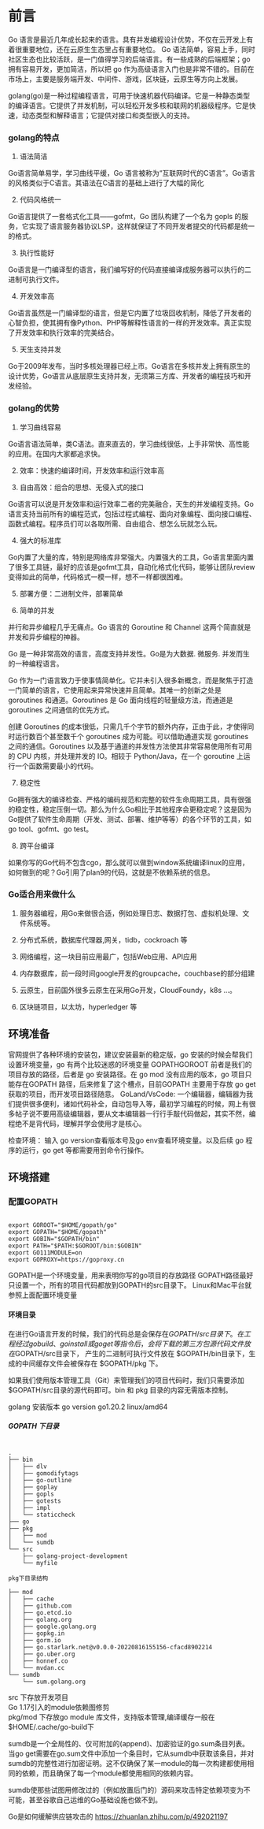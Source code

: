 # 前言



Go 语言是最近几年成长起来的语言。具有并发编程设计优势，不仅在云开发上有着很重要地位，还在云原生生态里占有重要地位。  Go 语法简单，容易上手，同时社区生态也比较活跃，是一门值得学习的后端语言。有一些成熟的后端框架；go 拥有容易开发，更加简洁，所以把 go 作为高级语言入门也是非常不错的。目前在市场上，主要是服务端开发、中间件、游戏，区块链，云原生等方向上发展。

golang(go)是一种过程编程语言，可用于快速机器代码编译。它是一种静态类型的编译语言。它提供了并发机制，可以轻松开发多核和联网的机器级程序。它是快速，动态类型和解释语言；它提供对接口和类型嵌入的支持。


### golang的特点

1. 语法简洁

Go语言简单易学，学习曲线平缓，Go 语言被称为“互联网时代的C语言”。Go语言的风格类似于C语言。其语法在C语言的基础上进行了大幅的简化

2. 代码风格统一

Go语言提供了一套格式化工具——gofmt，Go 团队构建了一个名为 gopls 的服务，它实现了语言服务器协议LSP，这样就保证了不同开发者提交的代码都是统一的格式。

3. 执行性能好

Go语言是一门编译型的语言，我们编写好的代码直接编译成服务器可以执行的二进制可执行文件。

4. 开发效率高

Go语言虽然是一门编译型的语言，但是它内置了垃圾回收机制，降低了开发者的心智负担，使其拥有像Python、PHP等解释性语言的一样的开发效率。真正实现了开发效率和执行效率的完美结合。

5. 天生支持并发  

Go于2009年发布，当时多核处理器已经上市。Go语言在多核并发上拥有原生的设计优势，Go语言从底层原生支持并发，无须第三方库、开发者的编程技巧和开发经验。

### golang的优势

1. 学习曲线容易

Go语言语法简单，类C语法。直来直去的，学习曲线很低，上手非常快、高性能的应用。在国内大家都追求快。
 
2. 效率：快速的编译时间，开发效率和运行效率高

3. 自由高效：组合的思想、无侵入式的接口

Go语言可以说是开发效率和运行效率二者的完美融合，天生的并发编程支持。Go语言支持当前所有的编程范式，包括过程式编程、面向对象编程、面向接口编程、函数式编程。程序员们可以各取所需、自由组合、想怎么玩就怎么玩。

4. 强大的标准库

Go内置了大量的库，特别是网络库非常强大。内置强大的工具，Go语言里面内置了很多工具链，最好的应该是gofmt工具，自动化格式化代码，能够让团队review变得如此的简单，代码格式一模一样，想不一样都很困难。

5. 部署方便：二进制文件，部署简单

6. 简单的并发

并行和异步编程几乎无痛点。Go 语言的 Goroutine 和 Channel 这两个简直就是并发和异步编程的神器。

Go 是一种非常高效的语言，高度支持并发性。Go是为大数据. 微服务. 并发而生的一种编程语言。

Go 作为一门语言致力于使事情简单化。它并未引入很多新概念，而是聚焦于打造一门简单的语言，它使用起来异常快速并且简单。其唯一的创新之处是 goroutines 和通道。Goroutines 是 Go 面向线程的轻量级方法，而通道是 goroutines 之间通信的优先方式。

创建 Goroutines 的成本很低，只需几千个字节的额外内存，正由于此，才使得同时运行数百个甚至数千个 goroutines 成为可能。可以借助通道实现 goroutines 之间的通信。Goroutines 以及基于通道的并发性方法使其非常容易使用所有可用的 CPU 内核，并处理并发的 IO。相较于 Python/Java，在一个 goroutine 上运行一个函数需要最小的代码。

7. 稳定性

Go拥有强大的编译检查、严格的编码规范和完整的软件生命周期工具，具有很强的稳定性，稳定压倒一切。那么为什么Go相比于其他程序会更稳定呢？这是因为Go提供了软件生命周期（开发、测试、部署、维护等等）的各个环节的工具，如go tool、gofmt、go test。

8. 跨平台编译

如果你写的Go代码不包含cgo，那么就可以做到window系统编译linux的应用，如何做到的呢？Go引用了plan9的代码，这就是不依赖系统的信息。


### Go适合用来做什么

1. 服务器编程，用Go来做很合适，例如处理日志、数据打包、虚拟机处理、文件系统等。

2. 分布式系统，数据库代理器,网关，tidb，cockroach 等

3. 网络编程，这一块目前应用最广，包括Web应用、API应用

4. 内存数据库，前一段时间google开发的groupcache，couchbase的部分组建

5. 云原生，目前国外很多云原生在采用Go开发，CloudFoundy，k8s ...。

6. 区块链项目，以太坊，hyperledger 等



## 环境准备

官网提供了各种环境的安装包，建议安装最新的稳定版，go 安装的时候会帮我们设置环境变量，go 有两个比较迷惑的环境变量 GOPATHGOROOT 前者是我们的项目存放的路径，后者是 go 安装路径。在 go mod 没有应用的版本，go 项目只能存在GOPATH 路径，后来修复了这个槽点，目前GOPATH 主要用于存放 go get 获取的项目，而开发项目路径随意。
GoLand/VsCode: 一个编辑器，编辑器为我们提供很多便利，诸如代码补全，自动包导入等，最初学习编程的时候，网上有很多帖子说不要用高级编辑器，要从文本编辑器一行行手敲代码做起，其实不然，编程绝不是背代码，理解并学会使用才是核心。


检查环境： 输入 go version查看版本号及go env查看环境变量。以及后续 go 程序的运行，go get 等都需要用到命令行操作。


##  环境搭建

###  配置GOPATH

```

export GOROOT="$HOME/gopath/go"
export GOPATH="$HOME/gopath"
export GOBIN="$GOPATH/bin"
export PATH="$PATH:$GOROOT/bin:$GOBIN"
export GO111MODULE=on
export GOPROXY=https://goproxy.cn

``` 

GOPATH是一个环境变量，用来表明你写的go项目的存放路径
GOPATH路径最好只设置一个，所有的项目代码都放到GOPATH的src目录下。
Linux和Mac平台就参照上面配置环境变量


#### 环境目录
在进行Go语言开发的时候，我们的代码总是会保存在$GOPATH/src目录下。在工程经过go build、go install或go get等指令后，会将下载的第三方包源代码文件放在$GOPATH/src目录下， 产生的二进制可执行文件放在 $GOPATH/bin目录下，生成的中间缓存文件会被保存在 $GOPATH/pkg 下。

如果我们使用版本管理工具（Git）来管理我们的项目代码时，我们只需要添加$GOPATH/src目录的源代码即可。bin 和 pkg 目录的内容无需版本控制。

golang 安装版本
go version go1.20.2 linux/amd64

##### GOPATH 下目录
```

.
├── bin
│   ├── dlv
│   ├── gomodifytags
│   ├── go-outline
│   ├── goplay
│   ├── gopls
│   ├── gotests
│   ├── impl
│   └── staticcheck
├── go
├── pkg
│   ├── mod
│   └── sumdb
└── src
    ├── golang-project-development
    └── myfile

pkg下目录结构

├── mod
│   ├── cache
│   ├── github.com
│   ├── go.etcd.io
│   ├── golang.org
│   ├── google.golang.org
│   ├── gopkg.in
│   ├── gorm.io
│   ├── go.starlark.net@v0.0.0-20220816155156-cfacd8902214
│   ├── go.uber.org
│   ├── honnef.co
│   └── mvdan.cc
└── sumdb
    └── sum.golang.org

```
src 下存放开发项目  
Go 1.17引入的module依赖图修剪  
pkg/mod 下存放go module 库文件，支持版本管理,编译缓存一般在 $HOME/.cache/go-build下

sumdb是一个全局性的、仅可附加的(append)、加密验证的go.sum条目列表。当go get需要在go.sum文件中添加一个条目时，它从sumdb中获取该条目，并对sumdb的完整性进行加密证明。这不仅确保了某一module的每一次构建都使用相同的依赖，而且确保了每一个module都使用相同的依赖内容。

sumdb使那些试图用修改过的（例如放置后门的）源码来攻击特定依赖项变为不可能，甚至谷歌自己运维的Go基础设施也做不到。

Go是如何缓解供应链攻击的
https://zhuanlan.zhihu.com/p/492021197